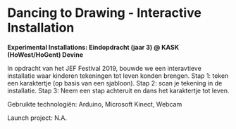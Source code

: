 # Dancing to Drawing - Interactive Installation

**Experimental Installations: Eindopdracht (jaar 3) @ KASK (HoWest/HoGent) Devine**


In opdracht van het JEF Festival 2019, bouwde we een interavtieve installatie waar kinderen tekeningen tot leven konden brengen. Stap 1: teken een karaktertje (op  basis van een sjabloon). Stap 2: scan je tekening in de installatie. Stap 3: Neem een stap achteruit en dans het karaktertje tot leven.

Gebruikte technologiën: Arduino, Microsoft Kinect, Webcam

Launch project: N.A.
